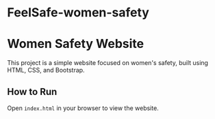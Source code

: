 # FeelSafe-women-safety
# Women Safety Website

This project is a simple website focused on women's safety, built using HTML, CSS, and Bootstrap.

## How to Run
Open `index.html` in your browser to view the website.
